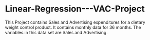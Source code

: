 # Linear-Regression---VAC-Project
This Project contains Sales and Advertising expenditures for a dietary weight control product. It contains monthly data for 36 months. The variables in this data set are Sales and Advertising.
